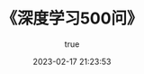 ---
pageComponent:
    name: Catalogue
    data:
        path: 01.人工智能/05.《深度学习500问》
        imgUrl: https://cdn.jsdelivr.net/gh/747721653/picx-images-hosting@master/深度学习500问/深度学习500问.3n1tjrj487y0.jpg
description: 本章内容为博主在原教程基础上添加学习笔记，教程版权归原作者所有。来源：<a href='https://wangdoc.com/javascript/' target='_blank'>JavaScript教程</a>
title: 《深度学习500问》
date: 2023-02-17 21:23:53
permalink: /note/dl500q/
sidebar: false
article: false
comment: false
editLink: false
author:
    name: yangzhixuan
    link: https://github.com/747721653
---